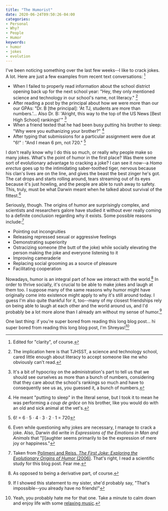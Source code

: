 ```yaml
---
title: "The Humorist"
date: 2020-06-24T09:50:26-04:00
categories:
- Personal
- Why?
- People
- Humor
keywords:
- humor
- jokes
- evolution
---
```

I\'ve been noticing something over the last few weeks--I like to crack jokes. A lot. Here are just a few examples from recent text conversations: [^1]

[^1]: Edited for \"clarity\", of course.

* When I failed to properly read information about the school district opening back up for the next school year: \"Hey, they only mentioned science and technology in our school\'s name, not literacy.\" [^2]
* After reading a post by the principal about how we were more than our our GPAs: \"Dr. B [the principal]: \'At TJ, students are more than numbers.\'... Also Dr. B: \'Alright, this way to the top of the US News [Best High School] rankings!\'\" [^3]
* When a friend texted that he had been busy putting his brother to sleep: \"Why were you euthanizing your brother?\" [^4]
* After typing that submissions for a particular assignment were due at \"6!\" : \"And I mean 6 pm, not 720.\" [^5]

[^2]: The implication here is that TJHSST, a science and technology school, cared little enough about literacy to accept someone like me who obviously can\'t read.

[^3]: It\'s a bit of hypocrisy on the administration\'s part to tell us that we should see ourselves as more than a bunch of numbers, considering that they care about the school\'s rankings so much and have to consequently see us as, you guessed it, a bunch of numbers.

[^4]: He meant \"putting to sleep\" in the literal sense, but I took it to mean he was performing a *coup de grâce* on his brother, like you would do with an old and sick animal at the vet\'s.

[^5]: 6! = 6 ⋅ 5 ⋅ 4 ⋅ 3 ⋅ 2 ⋅ 1 = 720

I don\'t really know why I do this so much, or really why people make so many jokes. What\'s the point of humor in the first place? Was there some sort of evolutionary advantage to cracking a joke? I can see it now--a *Homo erectus* goes up to the intimidating saber-toothed tiger, nervous because his clan\'s lives are on the line, and gives the beast the best zinger he\'s got. The cat drops and starts rolling around, tears streaming out of its eyes because it\'s just howling, and the people are able to rush away to safety. This, truly, must be what Darwin meant when he talked about survival of the fittest.[^6]

[^6]: Even while questioning why jokes are necessary, I manage to crack a joke. Also, Darwin did write in *Expressions of the Emotions in Man and Animals* that \"[l]aughter  seems  primarily  to  be  the  expression  of  mere  joy  or  happiness.\"

Seriously, though. The origins of humor are surprisingly complex, and scientists and researchers galore have studied it without ever really coming to a definite conclusion regarding why it exists. Some possible reasons include:[^7]

* Pointing out incongruities
* Releasing repressed sexual or aggressive feelings
* Demonstrating superiority
* Ostracizing someone (the butt of the joke) while socially elevating the person making the joke and everyone listening to it
* Improving cameraderie
* Replacing social grooming as a source of pleasure
* Facilitating cooperation

[^7]: Taken from [Polimeni and Reiss, *The First Joke: Exploring the Evolutionary Origins of Humor* (2006)](https://journals.sagepub.com/doi/pdf/10.1177/147470490600400129). That\'s right, I read a scientific study for this blog post. Fear me.

Nowadays, humor is an integral part of how we interact with the world.[^8] In order to thrive socially, it\'s crucial to be able to make jokes and laugh at them too. I suppose many of the same reasons why humor might have originally come into existence might apply to why it\'s still around today. I guess I\'m also quite thankful for it, too--many of my closest friendships rely on being able to laugh at each other and the world around us, and I\'d probably be a lot more alone than I already am without my sense of humor.[^9]

[^8]: As opposed to being a derivative part, of course.

[^9]: If I showed this statement to my sister, she\'d probably say, \"That\'s impossible--you already have no friends!\"

One last thing: if you\'re super bored from reading this long blog post... hi super bored from reading this long blog post, I\'m Shreyas\![^10]

[^10]: Yeah, you probably hate me for that one. Take a minute to calm down and enjoy life with some [relaxing music](https://www.youtube.com/watch?v=dQw4w9WgXcQ).
